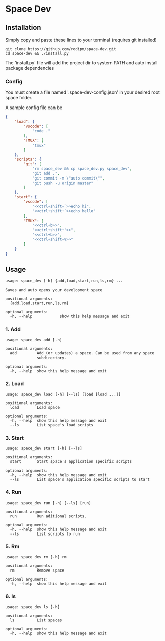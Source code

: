 # Space Dev #

## Installation ##

Simply copy and paste these lines to your terminal (requires git installed)

```
git clone https://github.com/rodipm/space-dev.git
cd space-dev && ./install.py
```
The 'install.py' file will add the project dir to system PATH and auto install package dependencies
### Config ###

You must create a file named '.space-dev-config.json' in your desired root space folder.

A sample config file can be

```json
{
    "load": {
        "vscode": [
            "code ."
        ],
        "TMUX": [
            "tmux"
        ]
    },
    "scripts": {
        "git": [
            "rm space_dev && cp space_dev.py space_dev",
            "git add .",
            "git commit -m \"auto commit\"",
            "git push -u origin master"
        ]
    },
    "start": {
        "vscode": [
            "<<ctrl+shift+`>>echo hi",
            "<<ctrl+shift+`>>echo hello"
        ],
        "TMUX": [
            "<<ctrl+b>>",
            "<<ctrl+shift+'>>",
            "<<ctrl+b>>",
            "<<ctrl+shift+%>>"
        ]
    }
}
```

## Usage ##
```
usage: space_dev [-h] {add,load,start,run,ls,rm} ...

Saves and auto opens your development space

positional arguments:
  {add,load,start,run,ls,rm}

optional arguments:
  -h, --help            show this help message and exit
```

### 1. Add ###
```
usage: space_dev add [-h]

positional arguments:
  add         Add (or updates) a space. Can be used from any space
              subdirectory.

optional arguments:
  -h, --help  show this help message and exit
```

### 2. Load ###
```
usage: space_dev load [-h] [--ls] [load [load ...]]

positional arguments:
  load        Load space

optional arguments:
  -h, --help  show this help message and exit
  --ls        List space's load scripts
```

### 3. Start ###
```
usage: space_dev start [-h] [--ls]

positional arguments:
  start       Start space's application specific scripts

optional arguments:
  -h, --help  show this help message and exit
  --ls        List space's application specific scripts to start
```

### 4. Run ###
```
usage: space_dev run [-h] [--ls] [run]

positional arguments:
  run         Run aditional scripts.

optional arguments:
  -h, --help  show this help message and exit
  --ls        List scripts to run
```

### 5. Rm ###
```
usage: space_dev rm [-h] rm

positional arguments:
  rm          Remove space

optional arguments:
  -h, --help  show this help message and exit
```

### 6. ls ###
```
usage: space_dev ls [-h]

positional arguments:
  ls          List spaces

optional arguments:
  -h, --help  show this help message and exit
```